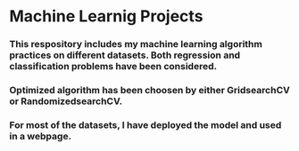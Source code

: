 # Machine Learnig Projects
### This respository includes my machine learning algorithm practices on different datasets. Both regression and classification problems have been considered.
### Optimized algorithm has been choosen by either GridsearchCV or RandomizedsearchCV.
### For most of the datasets, I have deployed the model and used in a webpage. 
